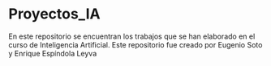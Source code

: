 # Proyectos_IA
En este repositorio se encuentran los trabajos que se han elaborado en el curso de Inteligencia Artificial. Este repositorio fue creado por Eugenio Soto y Enrique Espíndola Leyva
